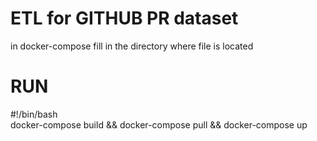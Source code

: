 # ETL for GITHUB PR dataset

in docker-compose fill in the directory where file is located

# RUN 
#!/bin/bash   
docker-compose build && docker-compose pull && docker-compose up
